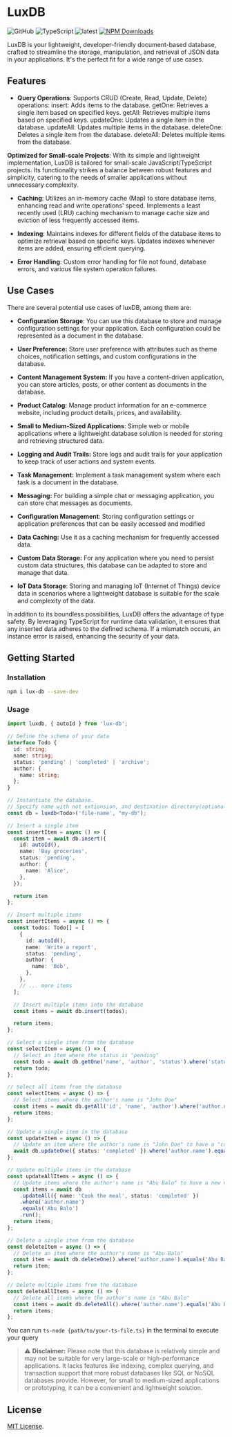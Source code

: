 # LuxDB

![GitHub](https://img.shields.io/github/license/abubalo/lux-db)
![TypeScript](https://img.shields.io/badge/TypeScript-5.2.2-blue)
![latest](https://img.shields.io/badge/lastest-1.0.3-yellow)
[![NPM Downloads](https://img.shields.io/npm/dw/lux-db)](https://www.npmjs.com/package/lux-db)


LuxDB is your lightweight, developer-friendly document-based database, crafted to streamline the storage, manipulation, and retrieval of JSON data in your applications. It's the perfect fit for a wide range of use cases.

## Features

- **Query Operations**: Supports CRUD (Create, Read, Update, Delete) operations:
insert: Adds items to the database.
getOne: Retrieves a single item based on specified keys.
getAll: Retrieves multiple items based on specified keys.
updateOne: Updates a single item in the database.
updateAll: Updates multiple items in the database.
deleteOne: Deletes a single item from the database.
deleteAll: Deletes multiple items from the database.


**Optimized for Small-scale Projects**: With its simple and lightweight implementation, LuxDB is tailored for small-scale JavaScript/TypeScript projects. Its functionality strikes a balance between robust features and simplicity, catering to the needs of smaller applications without unnecessary complexity.

- **Caching**: Utilizes an in-memory cache (Map) to store database items, enhancing read and write operations' speed. Implements a least recently used (LRU) caching mechanism to manage cache size and eviction of less frequently accessed items.

- **Indexing**: Maintains indexes for different fields of the database items to optimize retrieval based on specific keys. Updates indexes whenever items are added, ensuring efficient querying.

- **Error Handling**: Custom error handling for file not found, database errors, and various file system operation failures.
## Use Cases

There are several potential use cases of luxDB, among them are:

- **Configuration Storage**: You can use this database to store and manage configuration settings for your application. Each configuration could be represented as a document in the database.

- **User Preference:** Store user preference with attributes such as theme choices, notification settings, and custom configurations in the database.

- **Content Management System:** If you have a content-driven application, you can store articles, posts, or other content as documents in the database.

- **Product Catalog:** Manage product information for an e-commerce website, including product details, prices, and availability.

- **Small to Medium-Sized Applications**: Simple web or mobile applications where a lightweight database solution is needed for storing and retrieving structured data.

- **Logging and Audit Trails:** Store logs and audit trails for your application to keep track of user actions and system events.

- **Task Management:** Implement a task management system where each task is a document in the database.

- **Messaging:** For building a simple chat or messaging application, you can store chat messages as documents.

- **Configuration Management**: Storing configuration settings or application preferences that can be easily accessed and modified

- **Data Caching:** Use it as a caching mechanism for frequently accessed data.

- **Custom Data Storage:** For any application where you need to persist custom data structures, this database can be adapted to store and manage that data.

- **IoT Data Storage**: Storing and managing IoT (Internet of Things) device data in scenarios where a lightweight database is suitable for the scale and complexity of the data.

In addition to its boundless possibilities, LuxDB offers the advantage of type safety. By leveraging TypeScript for runtime data validation, it ensures that any inserted data adheres to the defined schema. If a mismatch occurs, an instance error is raised, enhancing the security of your data.

## Getting Started

### Installation

```bash
npm i lux-db --save-dev
```

### Usage

```ts filename="index.ts"
import luxdb, { autoId } from 'lux-db';

// Define the schema of your data
interface Todo {
  id: string;
  name: string;
  status: 'pending' | 'completed' | 'archive';
  author: {
    name: string;
  };
}

// Instantiate the database. 
// Specify name with not extionsion, and destination directory(optional). If destination is not provided, the default will be 'db' 
const db = luxdb<Todo>('file-name', "my-db");

// Insert a single item
const insertItem = async () => {
  const item = await db.insert({
    id: autoId(),
    name: 'Buy groceries',
    status: 'pending',
    author: {
      name: 'Alice',
    },
  });

  return item
};

// Insert multiple items
const insertItems = async () => {
  const todos: Todo[] = [
    {
      id: autoId(),
      name: 'Write a report',
      status: 'pending',
      author: {
        name: 'Bob',
      },
    },
    // ... more items
  ];

  // Insert multiple items into the database
  const items = await db.insert(todos);

  return items;
};

// Select a single item from the database
const selectItem = async () => {
  // Select an item where the status is "pending"
  const todo = await db.getOne('name', 'author', 'status').where('status').equals('pending').run();
  return todo;
};

// Select all items from the database
const selectItems = async () => {
  // Select items where the author's name is "John Doe"
  const items = await db.getAll('id', 'name', 'author').where('author.name').equals('John Doe').run();
  return items;
};

// Update a single item in the database
const updateItem = async () => {
  // Update an item where the author's name is "John Doe" to have a "completed" status
  await db.updateOne({ status: 'completed' }).where('author.name').equals('John Doe').run();
};

// Update multiple items in the database
const updateAllItems = async () => {
  // Update items where the author's name is "Abu Balo" to have a new name and status
  const items = await db
    .updateAll({ name: 'Cook the meal', status: 'completed' })
    .where('author.name')
    .equals('Abu Balo')
    .run();
  return items;
};

// Delete a single item from the database
const deleteItem = async () => {
  // Delete an item where the author's name is "Abu Balo"
  const item = await db.deleteOne().where('author.name').equals('Abu Balo').run();
  return item;
};

// Delete multiple items from the database
const deleteAllItems = async () => {
  // Delete all items where the author's name is "Abu Balo"
  const items = await db.deleteAll().where('author.name').equals('Abu Balo').run();
  return items;
};
```

You can run `ts-node {path/to/your-ts-file.ts}` in the terminal to execute your query

> ⚠️ **Disclaimer:** Please note that this database is relatively simple and may not be suitable for very large-scale or high-performance applications. It lacks features like indexing, complex querying, and transaction support that more robust databases like SQL or NoSQL databases provide. However, for small to medium-sized applications or prototyping, it can be a convenient and lightweight solution.

## License

[MIT License](/LICENSE).
